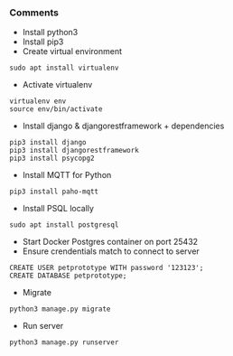 ### Comments

-  Install python3
-  Install pip3
-  Create virtual environment
```
sudo apt install virtualenv
```
-  Activate virtualenv
```
virtualenv env
source env/bin/activate
```
-  Install django & djangorestframework + dependencies
```
pip3 install django
pip3 install djangorestframework
pip3 install psycopg2
```
-  Install MQTT for Python
```
pip3 install paho-mqtt
```
-  Install PSQL locally
```
sudo apt install postgresql
```
-  Start Docker Postgres container on port 25432
-  Ensure crendentials match to connect to server
```
CREATE USER petprototype WITH password '123123';
CREATE DATABASE petprototype;
```

-  Migrate
```
python3 manage.py migrate
```
-  Run server
```
python3 manage.py runserver
```
